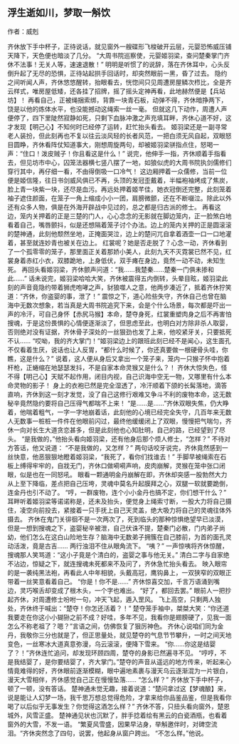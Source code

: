 ## 浮生逝如川，梦取一斛饮
作者：威剋

齐休放下手中杯子，正待说话，就见窗外一艘碟形飞梭破开云层，元婴恐怖威压铺天降下，天色便也暗淡了几分。 “大周书院巡察使，元婴姬羽梁，查问楚秦掌门齐休不法事！无关人等，速速退散！” 明明是听惯了的说辞，落在齐休耳中，心头反倒升起了无尽的恐惧，正待站起拱手回话时，却突然眼前一黑，昏了过去。 隐约之间听闻人声，齐休悠悠醒转，抬眼看去，恍惚间只见周遭房屋鳞次栉比，全是齐云样式，唯房屋低矮，还各挂了招牌，摇了摇头定神再看，此地赫然便是【兵站坊】！ 再看自己，正被绳捆索绑，背靠一块青石板，动弹不得，齐休暗挣两下，饶是以他的炼体水平，也没能撼动这绳索一丝一毫。 但就这几下动作，周遭人声便停了，四下里陡然寂静如死，只剩下血脉冲激之声充填耳畔，齐休心道不好，这才发现【明己心】不知何时已经停了运转，赶忙抬头看去。 姬羽梁还是一副寻常老人装扮，但此刻再也不复以往云淡风轻的长者风范，一把白须无风自起，双眼怒目圆睁，齐休看阵仗知道事大，刚想周旋两句，却被姬羽梁骈指点住，怒喝一声：“住口！泼皮贼子！你且看这是什么！” 说完，他伸手一指，齐休顺着手指看去，但见坊市中心，囚笼法器横七竖八摆了一地，如狼似虎的大周书院执剑儒修们穿行其中，再仔细一看，不由得倒吸一口冷气！ 这边厢押着一众儒修，当前一位便是姬信隆，往日书剑威风俱已不再，头顶的发冠歪戴着，半幅袍袖烤成了焦炭，脸上青一块紫一块，还尽是血污。再远处押着姬芊佳，她衣冠倒还完整，此刻笼着袖子遮住颜面，在笼子一角上缩成小小一团，肩膀微颤，还在不断啜泣。除此以外还有众多人物，俱是在外海开辟战中见过的，总之都是归古派的修士。 再看这边，笼内关押着的正是三楚的门人，心心念念的无影就在脚边笼内，正一脸煞白地看着自己，嘴唇颤抖，似是还想隔着笼子讨个办法。边上的笼内关押的正是圆滚滚的楚神通，此刻他颓然坐地，正掩面哭泣，边上的楚问兀自拿着酒壶一口一口地灌着，甚至就连妙青也被关在边上。 红裳呢？她是否走脱了？心念一动，齐休看到了一个孤零零的笼子，那里面正关着那娇小美人，此刻九天不灭霓裳已然不见，红裳身着赤红小衣，双膝跪地，上身低伏，双手瘫在身边，竟然一动不动，未知生死。 再回头看姬羽梁，齐休颤声问道：“我……我楚秦……楚秦一门俱未掺和此……” 话未说完，姬羽梁哈哈大笑，齐休被震得五内倒转，头晕目眩，姬羽梁此刻的声音竟隐约带着狮虎咆哮之声，豺狼噬人之意，他两步凑近了，抵着齐休狞笑道：“齐休，你盗婴的事，泄了！” 震惊之下，道心险些失守，齐休自己也曾在脑海中无数次想象，若当真是大周书院追究下来，会是个什么场景，每次都是吓出一声的冷汗，可自己身怀【赤尻马猴】本命，楚夺身死，红裳重塑肉身之后不再害怕搜魂，于是这份畏惧的心情便逐渐淡了，但思虑至此，也明白对方除非杀人取婴，否则绝对没有证据，齐休骨子深处的一丝狠劲也发了上来，他咬紧牙关，只要抵死不认…… “哎呦，我的齐大掌门！”姬羽梁边上的跟班此刻已经不是闻心，这生面孔不仅看着生厌，说话也让人反胃，“都什么时候了，你还真要做一根硬骨头哇，你瞧，这是什么？” 说着，这人便从身后又拿出一个笼子来，笼内一只猴子怀中抱着杆枪，正蜷缩在地瑟瑟发抖，不是自家本命灵猴又是什么？！ 齐休大惊失色，怪不得【明己心】天赋不起作用，闭目内视，自己识海中空无一物，又哪里有什么本命灵物的影子！ 身上的衣袍已然是完全湿透了，冷汗顺着下颌的长髯落地，滴答直响，齐休到这一刻才发觉，没了自己这修行艰难又争斗不利的废物本命，这无数秘辛竟然隐约要将自己压得气都喘不上来！ “是……是……”齐休双眼失焦，仍大睁着，他喘着粗气，一字一字地崩着话，此刻他的心境已经完全失守，几百年来无数人无数事一桩桩一件件在他眼前闪过，最终他缓缓闭上了双眼，慢慢把气喘匀，齐休一向对长生大道贪恋甚多，但是此刻他也心知肚明，自己的路，已经望到了尽头。 “是我做的，”他抬头看向姬羽梁，还有他身后那个烦人修士，“怎样？” 不待对方答话，他又说道： “不是我做的，又怎样？” 两句话咬牙说完，齐休竟然感到一丝快意，他恶狠狠地瞪着姬羽梁，“我死了，看你们找谁去！” 手脚早被绳索在石板上缚得牢牢的，自戕无门，齐休口做嗬嗬声响，皮肉崩解，灵猴在笼中张口闭眼，似是也在一同怒吼。 眼看一颗通明金丹崩解在即，齐休却突感一股勃然大力从上至下降临，差点把自己压垮，灵魂中莫名升起膜拜之心，双腿一软就要跪倒，连金丹也引不动了。 “哼，一群废物，连个小小金丹也搞不定，你们想干什么？” 耳畔听着姬羽梁等诺诺称是，还未及抬头，便觉身上绳索寸断，一股大力将自己摄住，凌空向前投去，紧接着一只手抚上自己天灵盖，绝大吸力将自己的灵魂往体外摄去。 齐休在鬼门关徘徊不是一次两次了，死到临头的那种惊惧绝望早已淡漠，但是一想到搜魂之下，盗婴秘辛被泄，自己伏诛不提，楚秦门必散，门内弟子尚幼，他们怎么在这白山险地生存？脑海中无数弟子拥簇在自己膝前，为首的面孔灵动活泼，竟是古吉…… 两行浊泪不住从眼角流下。 “咦？” 一声惊咦将齐休惊醒，搜魂那人笑骂道：“这小子竟是个清白的，盗婴之事与他无关。” 清白二字与自家绝不沾边，惊疑之下，就连搜魂未死都来不及问了，齐休急忙抬头看去。 映入眼帘的是一袭纯黑法袍，再看此人中年相貌，头戴高冠，鹰钩鼻上，一双狭窄的双眼正带着一丝笑意看着自己。 “你是！你不是……” 齐休惊喜交加，千言万语涌到嘴边，灵巧喉舌却变成了根木头，一个字也难出。 “好了，都回去罢。” 眼前人一把抄起齐休，对周遭修士吩咐一句，冲天飞起，遁入罡风。 飞上高空，只剩两人独处，齐休终于喊出：“楚夺！你怎还活着？！” 楚夺笼手袖中，桀桀大笑：“你还道我要走在你这小小猢狲之前不成？好哇，多年不见，我看你是翅膀硬了，见我一面怎么不称老祖了？嗯？”言语之间，仿佛恢复了狠厉神色。 齐休心说咱们同为金丹，我敬你三分也就是了，但正思量处，就见楚夺的气息节节攀升，一时之间天地变色，一丝寒冰大道真意弥漫，乌云滚滚，便降下雪来。 “你……你这是结婴了？！”齐休连忙追问，却发现环顾四周，楚夺的身影已然遍寻不见。 “哼哼，不是我结婴了，是你要结婴了，齐大掌门。”楚夺的声音从遥远的地方传来，听起来心情竟难得的好，齐休眼前逐渐模糊，眼中遍地素裹与漫天乌云逐渐混为一片银白，漫天大雪相伴，齐休感觉自己正在慢慢坠落…… “怎么样？” 齐休放下手中杯子，顿了一顿，没有答话。 楚神通未觉无趣，接着说道：“楚问拿过这【梦魂酿】来，说是能让人幻梦一场，我千思万想总觉得危险，才拿来给你品鉴品鉴，但是我看你喝了以后似乎无事发生？你觉得这酒怎么样？” 齐休不答，只扭头看向窗外，楚恩城外，风雪正盛。 楚神通见状也沉默了，胖手捻着绘有黑云的白瓷酒瓶，也看着窗外的大雪，不发一语。 “繁夏风雪盛，因果早沾身，举斛邀伴时，对碑空流泪。“齐休突然念了四句，说罢，他起身从窗户跨出。 “不怎么样。”他说。


